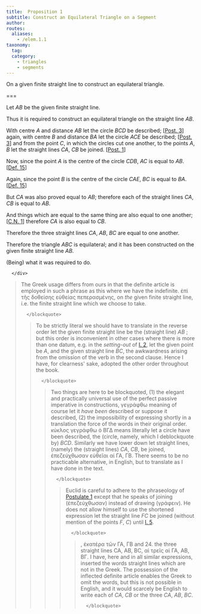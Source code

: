 ```yaml
---
title:  Proposition 1
subtitle: Construct an Equilateral Triangle on a Segment
author:
routes:
  aliases:
    - /elem.1.1
taxonomy:
  tag:
  category:
    - triangles
    - segments
---
```


On a given finite straight line to construct an equilateral triangle.


===

<p>Let <em>AB</em> be the given finite straight line.</p>

<p>Thus it is required to construct<lb n="5"/> an equilateral triangle on the straight line <em>AB</em>. </p>

<p>With centre <em>A</em> and distance <em>AB</em> let the circle <em>BCD</em> be described; [<a href="/elem.1.post.3">Post. 3</a>] <lb n="10"/>again, with centre <em>B</em> and distance <em>BA</em> let the circle <em>ACE</em> be described; [<a href="/elem.1.post.3">Post. 3</a>] and from the point <em>C</em>, in which the circles cut one another, to the points <em>A</em>, <em>B</em> let the straight lines <em>CA</em>, <em>CB</em> be joined. [<a href="/elem.1.post.1">Post. 1</a>] <lb n="15"/></p>

<p>Now, since the point <em>A</em> is the centre of the circle <em>CDB</em>, <span class="center"><em>AC</em> is equal to <em>AB</em>. [<a href="/elem.1.def.15">Def. 15</a>]</span></p>

<p>Again, since the point <em>B</em> is the centre of the circle <em>CAE</em>, <span class="center"><em>BC</em> is equal to <em>BA</em>. [<a href="/elem.1.def.15">Def. 15</a>]</span></p>

<p>But <em>CA</em> was also proved equal to <em>AB</em>; <lb n="20"/>therefore each of the straight lines <em>CA</em>, <em>CB</em> is equal to <em>AB</em>.</p>

<p>And things which are equal to the same thing are also equal to one another; [<a href="/elem.1.c.n.1">C.N. 1</a>] <span class="center">therefore <em>CA</em> is also equal to <em>CB</em>.</span></p>

<p>Therefore the three straight lines <em>CA</em>, <em>AB</em>, <em>BC</em> are <lb n="25"/>equal to one another. <pb n="242"/></p>

<p>Therefore the triangle <em>ABC</em> is equilateral; and it has been constructed on the given finite straight line <em>AB</em>.</p>

<div class="QED">

<p>(Being) what it was required to do.</p>

      </div>
<blockquote n="1. On a given finite straight line." class="crit" place="unspecified" anchored="yes">

<p>The Greek usage differs from ours in that the definite article is employed in such a phrase as this where we have the indefinite. <foreign lang="greek">ἐπὶ τῆς δοθείσης εὐθείας πεπερασμένης</foreign>, <quote>on <em>the</em> given finite straight line,</quote>
 i.e. the finite straight line which we choose to take.</p>

      </blockquote>
<blockquote n="3. Let AB be the given finite straight line." class="crit" place="unspecified" anchored="yes">

<p>To be strictly literal we should have to translate in the reverse order <quote>let the given finite straight line be the (straight line) <em>AB</em></quote>
; but this order is inconvenient in other cases where there is more than one datum, e.g. in the <em>setting-out</em> of <a href="/elem.1.2">I. 2</a>, <quote>let the given point be <em>A</em>, and the given straight line <em>BC</em>,</quote>
 the awkwardness arising from the omission of the verb in the second clause. Hence I have, for clearness' sake, adopted the other order throughout the book.</p>

      </blockquote>
<blockquote n="8. let the circle BCD be described." class="crit" place="unspecified" anchored="yes">

<p>Two things are here to be blockquoted, (1) the elegant and practically universal use of the perfect passive imperative in constructions, <foreign lang="greek">γεγράφθω</foreign> meaning of course <quote>let it <em>have been</em> described</quote>
 or <quote>suppose it described,</quote>
 (2) the impossibility of expressing shortly in a translation the force of the words in their original order. <foreign lang="greek">κύκλος γεγράφθω ὸ ΒΓΔ</foreign> means literally <quote>let a circle have been described, the (circle, namely, which I deblockquote by) <em>BCD</em>.</quote>
 Similarly we have lower down <quote>let straight lines, (namely) the (straight lines) <em>CA</em>, <em>CB</em>, be joined,</quote>
 <foreign lang="greek">ἐπεζεύχθωσαν εὐθεῖαι αί ΓΑ, ΓΒ</foreign>. There seems to be no practicable alternative, in English, but to translate as I have done in the text.</p>

      </blockquote>
<blockquote n="13. from the point C...." class="crit" place="unspecified" anchored="yes">

<p>Euclid is careful to adhere to the phraseology of <a href="/elem.1.post.1">Postulate 1</a> except that he speaks of <quote>joining</quote>
 (<foreign lang="greek">ἐπεζεύχθωσαν</foreign>) instead of <quote>drawing</quote>
 (<foreign lang="greek">γράφειν</foreign>). He does not allow himself to use the shortened expression <quote>let the straight line <em>FC</em> be joined</quote>
 (without mention of the points <em>F</em>, <em>C</em>) until <a href="/elem.1.5">I. 5</a>.</p>

      </blockquote>
<blockquote n="20. each of the straight lines CA, CB" class="crit" place="unspecified" anchored="yes">

<p>, <foreign lang="greek">ἑκατέρα τῶν ΓΑ, ΓΒ</foreign> and <span class="bold">24. the three straight</span> lines CA, AB, BC, <foreign lang="greek">αἱ τρεῖς αἱ ΓΑ, ΑΒ, ΒΓ</foreign>. I have, here and in all similar expressions, inserted the words <quote>straight lines</quote>
 which are not in the Greek. The possession of the inflected definite article enables the Greek to omit the words, but this is not possible in English, and it would scarcely be English to write <quote>each of <em>CA</em>, <em>CB</em></quote>
 or <quote>the three <em>CA</em>, <em>AB</em>, <em>BC</em>.</quote>
</p>

      </blockquote>
